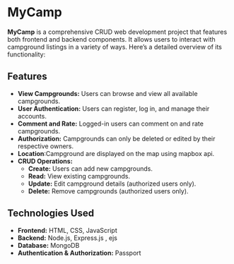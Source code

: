 # MyCamp

**MyCamp** is a comprehensive CRUD web development project that features both frontend and backend components. It allows users to interact with campground listings in a variety of ways. Here’s a detailed overview of its functionality:

## Features

- **View Campgrounds:** Users can browse and view all available campgrounds.
- **User Authentication:** Users can register, log in, and manage their accounts.
- **Comment and Rate:** Logged-in users can comment on and rate campgrounds.
- **Authorization:** Campgrounds can only be deleted or edited by their respective owners.
- **Location**:Campground are displayed on the map using mapbox api.
- **CRUD Operations:**
  - **Create:** Users can add new campgrounds.
  - **Read:** View existing campgrounds.
  - **Update:** Edit campground details (authorized users only).
  - **Delete:** Remove campgrounds (authorized users only).

## Technologies Used

- **Frontend:** HTML, CSS, JavaScript
- **Backend:** Node.js, Express.js , ejs
- **Database:** MongoDB
- **Authentication & Authorization:** Passport
